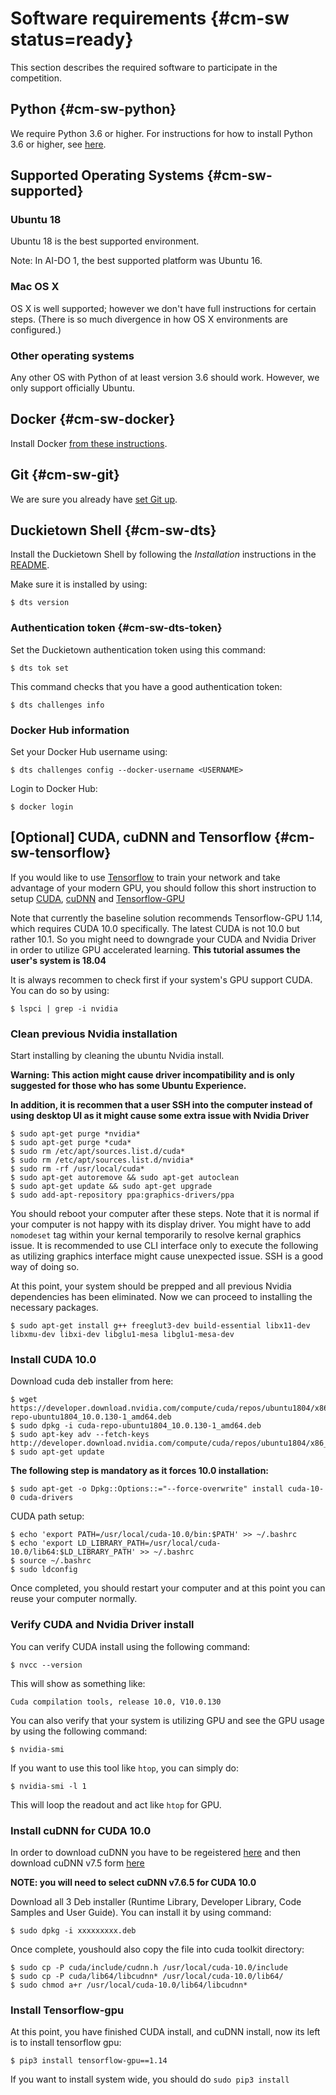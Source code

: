 # Software requirements {#cm-sw status=ready}

This section describes the required software to participate in the competition.

## Python {#cm-sw-python}

We require Python 3.6 or higher. For instructions for how to install Python 3.6 or higher, see [here](https://github.com/duckietown/duckietown-shell).

## Supported Operating Systems {#cm-sw-supported}

### Ubuntu 18

Ubuntu 18 is the best supported environment.

Note: In AI-DO 1, the best supported platform was Ubuntu 16.

### Mac OS X

OS X is well supported; however we don't have full instructions for certain steps.
(There is so much divergence in how OS X environments are configured.)

### Other operating systems

Any other OS with Python of at least version 3.6 should work. However,
we only support officially Ubuntu.

## Docker {#cm-sw-docker}

Install Docker [from these instructions](https://docs.docker.com/install/).

## Git {#cm-sw-git}

We are sure you already have [set Git up](+software_reference#github-access).

## Duckietown Shell {#cm-sw-dts}

Install the Duckietown Shell by following the _Installation_ instructions
in the [README](https://github.com/duckietown/duckietown-shell).

Make sure it is installed by using:

    $ dts version

### Authentication token {#cm-sw-dts-token}

Set the Duckietown authentication token using this command:

    $ dts tok set

This command checks that you have a good authentication token:

    $ dts challenges info

### Docker Hub information

Set your Docker Hub username using:

    $ dts challenges config --docker-username <USERNAME>

Login to Docker Hub:

    $ docker login

## [Optional] CUDA, cuDNN and Tensorflow {#cm-sw-tensorflow}

If you would like to use [Tensorflow](https://www.tensorflow.org/) to train your network and take advantage of your modern GPU, you should follow this short instruction to setup [CUDA](https://developer.nvidia.com/cuda-10.0-download-archive), [cuDNN](https://developer.nvidia.com/cudnn) and [Tensorflow-GPU](https://www.tensorflow.org/install/gpu)

Note that currently the baseline solution recommends Tensorflow-GPU 1.14, which requires CUDA 10.0 specifically. The latest CUDA is not 10.0 but rather 10.1. So you might need to downgrade your CUDA and Nvidia Driver in order to utilize GPU accelerated learning. **This tutorial assumes the user's system is 18.04**

It is always recommen to check first if your system's GPU support CUDA. You can do so by using:

    $ lspci | grep -i nvidia

### Clean previous Nvidia installation

Start installing by cleaning the ubuntu Nvidia install.

**Warning: This action might cause driver incompatibility and is only suggested for those who has some Ubuntu Experience.**

**In addition, it is recommen that a user SSH into the computer instead of using desktop UI as it might cause some extra issue with Nvidia Driver**

    $ sudo apt-get purge *nvidia*
    $ sudo apt-get purge *cuda*
    $ sudo rm /etc/apt/sources.list.d/cuda*
    $ sudo rm /etc/apt/sources.list.d/nvidia*
    $ sudo rm -rf /usr/local/cuda*
    $ sudo apt-get autoremove && sudo apt-get autoclean
    $ sudo apt-get update && sudo apt-get upgrade
    $ sudo add-apt-repository ppa:graphics-drivers/ppa

You should reboot your computer after these steps. Note that it is normal if your computer is not happy with its display driver. You might have to add `nomodeset` tag within your kernal temporarily to resolve kernal graphics issue. It is recommended to use CLI interface only to execute the following as utilizing graphics interface might cause unexpected issue. SSH is a good way of doing so.

At this point, your system should be prepped and all previous Nvidia dependencies has been eliminated. Now we can proceed to installing the necessary packages.

    $ sudo apt-get install g++ freeglut3-dev build-essential libx11-dev libxmu-dev libxi-dev libglu1-mesa libglu1-mesa-dev

### Install CUDA 10.0

Download cuda deb installer from here:

    $ wget https://developer.download.nvidia.com/compute/cuda/repos/ubuntu1804/x86_64/cuda-repo-ubuntu1804_10.0.130-1_amd64.deb
    $ sudo dpkg -i cuda-repo-ubuntu1804_10.0.130-1_amd64.deb
    $ sudo apt-key adv --fetch-keys http://developer.download.nvidia.com/compute/cuda/repos/ubuntu1804/x86_64/7fa2af80.pub
    $ sudo apt-get update

**The following step is mandatory as it forces 10.0 installation:**

    $ sudo apt-get -o Dpkg::Options::="--force-overwrite" install cuda-10-0 cuda-drivers

CUDA path setup:

    $ echo 'export PATH=/usr/local/cuda-10.0/bin:$PATH' >> ~/.bashrc
    $ echo 'export LD_LIBRARY_PATH=/usr/local/cuda-10.0/lib64:$LD_LIBRARY_PATH' >> ~/.bashrc
    $ source ~/.bashrc
    $ sudo ldconfig

Once completed, you should restart your computer and at this point you can reuse your computer normally.

### Verify CUDA and Nvidia Driver install

You can verify CUDA install using the following command:

    $ nvcc --version

This will show as something like:

    Cuda compilation tools, release 10.0, V10.0.130

You can also verify that your system is utilizing GPU and see the GPU usage by using the following command:

    $ nvidia-smi

If you want to use this tool like `htop`, you can simply do:

    $ nvidia-smi -l 1

This will loop the readout and act like `htop` for GPU.

### Install cuDNN for CUDA 10.0

In order to download cuDNN you have to be regeistered [here](https://developer.nvidia.com/developer-program/signup) and then download cuDNN v7.5 form [here](https://developer.nvidia.com/cudnn)

**NOTE: you will need to select cuDNN v7.6.5 for CUDA 10.0**

Download all 3 Deb installer (Runtime Library, Developer Library, Code Samples and User Guide). You can install it by using command:

    $ sudo dpkg -i xxxxxxxxx.deb

Once complete, youshould also copy the file into cuda toolkit directory:

    $ sudo cp -P cuda/include/cudnn.h /usr/local/cuda-10.0/include
    $ sudo cp -P cuda/lib64/libcudnn* /usr/local/cuda-10.0/lib64/
    $ sudo chmod a+r /usr/local/cuda-10.0/lib64/libcudnn*

### Install Tensorflow-gpu

At this point, you have finished CUDA install, and cuDNN install, now its left is to install tensorflow gpu:

    $ pip3 install tensorflow-gpu==1.14

If you want to install system wide, you should do `sudo pip3 install`
